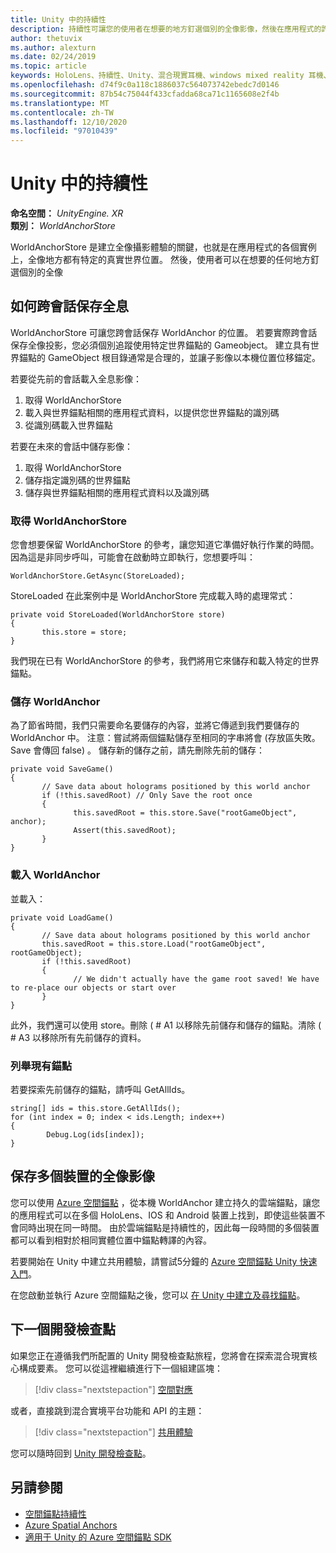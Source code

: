 ```yaml
---
title: Unity 中的持續性
description: 持續性可讓您的使用者在想要的地方釘選個別的全像影像，然後在應用程式的許多用途之後找出它。
author: thetuvix
ms.author: alexturn
ms.date: 02/24/2019
ms.topic: article
keywords: HoloLens、持續性、Unity、混合現實耳機、windows mixed reality 耳機、虛擬實境耳機
ms.openlocfilehash: d74f9c0a118c1886037c564073742ebedc7d0146
ms.sourcegitcommit: 87b54c75044f433cfadda68ca71c1165608e2f4b
ms.translationtype: MT
ms.contentlocale: zh-TW
ms.lasthandoff: 12/10/2020
ms.locfileid: "97010439"
---
```

# <a name="persistence-in-unity"></a>Unity 中的持續性

**命名空間：** *UnityEngine. XR*<br>
**類別：** *WorldAnchorStore*

WorldAnchorStore 是建立全像攝影體驗的關鍵，也就是在應用程式的各個實例上，全像地方都有特定的真實世界位置。 然後，使用者可以在想要的任何地方釘選個別的全像

## <a name="how-to-persist-holograms-across-sessions"></a>如何跨會話保存全息

WorldAnchorStore 可讓您跨會話保存 WorldAnchor 的位置。 若要實際跨會話保存全像投影，您必須個別追蹤使用特定世界錨點的 Gameobject。 建立具有世界錨點的 GameObject 根目錄通常是合理的，並讓子影像以本機位置位移錨定。

若要從先前的會話載入全息影像：
1. 取得 WorldAnchorStore
2. 載入與世界錨點相關的應用程式資料，以提供您世界錨點的識別碼
3. 從識別碼載入世界錨點

若要在未來的會話中儲存影像：
1. 取得 WorldAnchorStore
2. 儲存指定識別碼的世界錨點
3. 儲存與世界錨點相關的應用程式資料以及識別碼

### <a name="getting-the-worldanchorstore"></a>取得 WorldAnchorStore

您會想要保留 WorldAnchorStore 的參考，讓您知道它準備好執行作業的時間。 因為這是非同步呼叫，可能會在啟動時立即執行，您想要呼叫：

```
WorldAnchorStore.GetAsync(StoreLoaded);
```

StoreLoaded 在此案例中是 WorldAnchorStore 完成載入時的處理常式：

```
private void StoreLoaded(WorldAnchorStore store)
{
       this.store = store;
}
```

我們現在已有 WorldAnchorStore 的參考，我們將用它來儲存和載入特定的世界錨點。

### <a name="saving-a-worldanchor"></a>儲存 WorldAnchor

為了節省時間，我們只需要命名要儲存的內容，並將它傳遞到我們要儲存的 WorldAnchor 中。 注意：嘗試將兩個錨點儲存至相同的字串將會 (存放區失敗。Save 會傳回 false) 。 儲存新的儲存之前，請先刪除先前的儲存：

```
private void SaveGame()
{
       // Save data about holograms positioned by this world anchor
       if (!this.savedRoot) // Only Save the root once
       {
              this.savedRoot = this.store.Save("rootGameObject", anchor);
              Assert(this.savedRoot);
       }
}
```

### <a name="loading-a-worldanchor"></a>載入 WorldAnchor

並載入：

```
private void LoadGame()
{
       // Save data about holograms positioned by this world anchor
       this.savedRoot = this.store.Load("rootGameObject", rootGameObject);
       if (!this.savedRoot)
       {
              // We didn't actually have the game root saved! We have to re-place our objects or start over
       }
}
```

此外，我們還可以使用 store。刪除 ( # A1 以移除先前儲存和儲存的錨點。清除 ( # A3 以移除所有先前儲存的資料。

### <a name="enumerating-existing-anchors"></a>列舉現有錨點

若要探索先前儲存的錨點，請呼叫 GetAllIds。

```
string[] ids = this.store.GetAllIds();
for (int index = 0; index < ids.Length; index++)
{
        Debug.Log(ids[index]);
}
```

## <a name="persisting-holograms-for-multiple-devices"></a>保存多個裝置的全像影像

您可以使用 <a href="https://docs.microsoft.com/azure/spatial-anchors/overview" target="_blank">Azure 空間錨點</a> ，從本機 WorldAnchor 建立持久的雲端錨點，讓您的應用程式可以在多個 HoloLens、IOS 和 Android 裝置上找到，即使這些裝置不會同時出現在同一時間。  由於雲端錨點是持續性的，因此每一段時間的多個裝置都可以看到相對於相同實體位置中錨點轉譯的內容。

若要開始在 Unity 中建立共用體驗，請嘗試5分鐘的 <a href="https://docs.microsoft.com/azure/spatial-anchors/unity-overview" target="_blank">Azure 空間錨點 Unity 快速入門</a>。

在您啟動並執行 Azure 空間錨點之後，您可以 <a href="https://docs.microsoft.com/azure/spatial-anchors/concepts/create-locate-anchors-unity" target="_blank">在 Unity 中建立及尋找錨點</a>。

## <a name="next-development-checkpoint"></a>下一個開發檢查點

如果您正在遵循我們所配置的 Unity 開發檢查點旅程，您將會在探索混合現實核心構成要素。 您可以從這裡繼續進行下一個組建區塊：

> [!div class="nextstepaction"]
> [空間對應](spatial-mapping-in-unity.md)

或者，直接跳到混合實境平台功能和 API 的主題：

> [!div class="nextstepaction"]
> [共用體驗](shared-experiences-in-unity.md)

您可以隨時回到 [Unity 開發檢查點](unity-development-overview.md#2-core-building-blocks)。

## <a name="see-also"></a>另請參閱
* [空間錨點持續性](../../design/coordinate-systems.md#spatial-anchor-persistence)
* <a href="https://docs.microsoft.com/azure/spatial-anchors" target="_blank">Azure Spatial Anchors</a>
* <a href="https://docs.microsoft.com/dotnet/api/Microsoft.Azure.SpatialAnchors" target="_blank">適用于 Unity 的 Azure 空間錨點 SDK</a>
